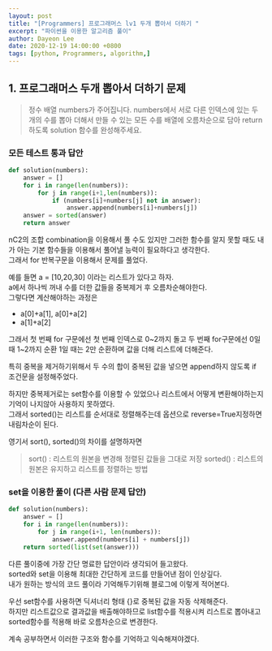 ```yaml
---
layout: post
title: "[Programmers] 프로그래머스 lv1 두개 뽑아서 더하기 "
excerpt: "파이썬을 이용한 알고리즘 풀이"
author: Dayeon Lee
date: 2020-12-19 14:00:00 +0800
tags: [python, Programmers, algorithm,]
---
```



## 1. 프로그래머스 두개 뽑아서 더하기 문제  
> 정수 배열 numbers가 주어집니다. numbers에서 서로 다른 인덱스에 있는 두 개의 수를 뽑아 더해서 만들 수 있는 모든 수를 배열에 오름차순으로 담아 return 하도록 solution 함수를 완성해주세요.

### 모든 테스트 통과 답안 

```Python
def solution(numbers):
    answer = []
    for i in range(len(numbers)):
        for j in range(i+1,len(numbers)):
            if (numbers[i]+numbers[j] not in answer):
                answer.append(numbers[i]+numbers[j])
    answer = sorted(answer)
    return answer
```

nC2의 조합 combination을 이용해서 풀 수도 있지만 그러한 함수를 알지 못할 때도 내가 아는 기본 함수들을 이용해서 풀어낼 능력이 필요하다고 생각한다.  
그래서 for 반복구문을 이용해서 문제를 풀었다.  

예를 들면 a = [10,20,30] 이라는 리스트가 있다고 하자.  
a에서 하나씩 꺼내 수를 더한 값들을 중복제거 후 오름차순해야한다.   
그렇다면 계산해야하는 과정은 

- a[0]+a[1], a[0]+a[2]
- a[1]+a[2]

그래서 첫 번째 for 구문에선 첫 번째 인덱스로 0~2까지 돌고 두 번째 for구문에선 0일 때 1~2까지 순환 1일 때는 2만 순환하며 값을 더해 리스트에 더해준다.  

특히 중복을 제거하기위해서 두 수의 합이 중복된 값을 넣으면 append하지 않도록 if 조건문을 설정해주었다.   

하지만 중복제거로는 set함수를 이용할 수 있었으나 리스트에서 어떻게 변환해야하는지 기억이 나지않아 사용하지 못하였다.  
그래서 sorted()는 리스트를 순서대로 정렬해주는데 옵션으로 reverse=True지정하면 내림차순이 된다. 

영기서 sort(), sorted()의 차이를 설명하자면   

> sort() : 리스트의 원본을 변경해 정렬된 값들을 그대로 저장 
> sorted() : 리스트의 원본은 유지하고 리스트를 정렬하는 방법


### set을 이용한 풀이 (다른 사람 문제 답안)

```Python
def solution(numbers):
    answer = []
    for i in range(len(numbers)):
        for j in range(i+1, len(numbers)):
            answer.append(numbers[i] + numbers[j])
    return sorted(list(set(answer)))
  ```

다른 풀이중에 가장 간단 명료한 답안이라 생각되어 들고왔다.  
sorted와 set을 이용해 최대한 간단하게 코드를 만들어낸 점이 인상깊다.  
내가 원하는 방식의 코드 풀이라 기억해두기위해 블로그에 이렇게 적어본다.   

우선 set함수를 사용하면 딕셔너리 형태 {}로 중복된 값을 자동 삭제해준다.  
하지만 리스트값으로 결과값을 배출해야하므로 list함수를 적용시켜 리스트로 뽑아내고 sorted함수를 적용해 바로 오름차순으로 변경한다.

계속 공부하면서 이러한 구조와 함수를 기억하고 익숙해져야겠다. 
